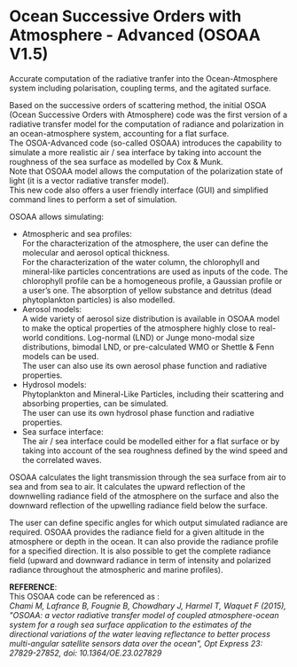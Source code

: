 # Ocean Successive Orders with Atmosphere - Advanced (OSOAA V1.5)

Accurate computation of the radiative tranfer into the Ocean-Atmosphere system including polarisation, coupling terms, and the agitated surface.  
      
Based on the successive orders of scattering method, the initial OSOA (Ocean Successive Orders with Atmosphere) code was the first version of a radiative transfer model for the computation of radiance and polarization in an ocean-atmosphere system, accounting for a flat surface.  
The OSOA-Advanced code (so-called OSOAA) introduces the capability to simulate a more realistic air / sea interface by taking into account the roughness of the sea surface as modelled by Cox & Munk.   
Note that OSOAA model allows the computation of the polarization state of light (it is a vector radiative transfer model).   
This new code also offers a user friendly interface (GUI) and simplified command lines to perform a set of simulation.  
  
OSOAA allows simulating:
* Atmospheric and sea profiles:  
For the characterization of the atmosphere, the user can define the molecular and aerosol optical thickness.  
For the characterization of the water column, the chlorophyll and mineral-like particles concentrations are used as inputs of the code. The chlorophyll profile can be a homogeneous profile, a Gaussian profile or a user’s one. The absorption of yellow substance and detritus (dead phytoplankton particles) is also modelled.  
* Aerosol models:  
A wide variety of aerosol size distribution is available in OSOAA model to make the optical properties of the atmosphere highly close to real-world conditions. Log-normal (LND) or Junge mono-modal size distributions, bimodal LND, or pre-calculated WMO or Shettle & Fenn models can be used.  
The user can also use its own aerosol phase function and radiative properties.  
* Hydrosol models:   
Phytoplankton and Mineral-Like Particles, including their scattering and absorbing properties, can be simulated.  
The user can use its own hydrosol phase function and radiative properties.  
* Sea surface interface:  
The air / sea interface could be modelled either for a flat surface or by taking into account of the sea roughness defined by the wind speed and the correlated waves.  

OSOAA calculates the light transmission through the sea surface from air to sea and from sea to air. It calculates the upward reflection of the downwelling radiance field of the atmosphere on the surface and also the downward reflection of the upwelling radiance field below the surface.
  
The user can define specific angles for which output simulated radiance are required.
OSOAA provides the radiance field for a given altitude in the atmosphere or depth in the ocean. It can also provide the radiance profile for a specified direction. It is also possible to get the complete radiance field (upward and downward radiance in term of intensity and polarized radiance throughout the atmospheric and marine profiles).
 
**REFERENCE**:  
This OSOAA code can be referenced as :  
*Chami M, Lafrance B, Fougnie B, Chowdhary J, Harmel T, Waquet F (2015), "OSOAA: a vector radiative transfer model of coupled atmosphere-ocean system for a rough sea surface application to the estimates of the directional variations of the water leaving reflectance to better process multi-angular satellite sensors data over the ocean", Opt Express 23: 27829-27852, doi: 10.1364/OE.23.027829*

